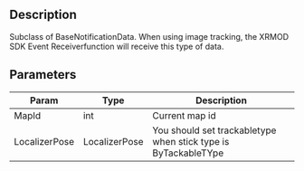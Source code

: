 ## Description

Subclass of BaseNotificationData. When using image tracking, the XRMOD SDK Event Receiverfunction will receive this type of data.

## Parameters

| Param         | Type          | Description                                                    |
| ------------- | ------------- | -------------------------------------------------------------- |
| MapId         | int           | Current map id                                                 |
| LocalizerPose | LocalizerPose | You should set trackabletype when stick type is ByTackableTYpe |
